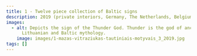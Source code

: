 ```yaml
---
title: 1 - Twelve piece collection of Baltic signs
description: 2019 (private interiors, Germany, The Netherlands, Belgium, USA), 20x20 cm
images:
  - alt: Depicts the sign of the Thunder God. Thunder is the god of ancient
      Lithuanian and Baltic mythology.
    image: images/1-mazas-vitraziukas-tautiniais-motyvais_3_2019.jpg
tags: []
---
```

